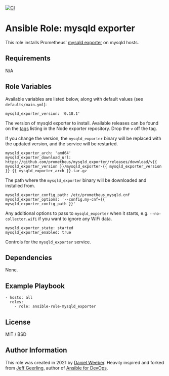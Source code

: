 [![CI](https://github.com/DanielWeeber/ansible-role-mysqld_exporter/actions/workflows/release.yml/badge.svg?branch=master)](https://github.com/DanielWeeber/ansible-role-mysqld_exporter/actions/workflows/release.yml)

# Ansible Role: mysqld exporter

This role installs Prometheus' [mysqld exporter](https://github.com/prometheus/mysqld_exporter) on mysqld hosts.

## Requirements

N/A

## Role Variables

Available variables are listed below, along with default values (see `defaults/main.yml`):

    mysqld_exporter_version: '0.18.1'

The version of mysqld exporter to install. Available releases can be found on the [tags](https://github.com/prometheus-community/mysqld_exporter/tags) listing in the Node exporter repository. Drop the `v` off the tag.

If you change the version, the `mysqld_exporter` binary will be replaced with the updated version, and the service will be restarted.

    mysqld_exporter_arch: 'amd64'
    mysqld_exporter_download_url: https://github.com/prometheus/mysqld_exporter/releases/download/v{{ mysqld_exporter_version }}/mysqld_exporter-{{ mysqld_exporter_version }}-{{ mysqld_exporter_arch }}.tar.gz

The path where the `mysqld_exporter` binary will be downloaded and installed from.

    mysqld_exporter_config_path: /etc/prometheus_mysqld.cnf
    mysqld_exporter_options: '--config.my-cnf={{ mysqld_exporter_config_path }}'

Any additional options to pass to `mysqld_exporter` when it starts, e.g. `--no-collector.wifi` if you want to ignore any WiFi data.

    mysqld_exporter_state: started
    mysqld_exporter_enabled: true

Controls for the `mysqld_exporter` service.

## Dependencies

None.

## Example Playbook

    - hosts: all
      roles:
        - role: ansible-role-mysqld_exporter

## License

MIT / BSD

## Author Information

This role was created in 2021 by [Daniel Weeber](https://github.com/DanielWeeber). Heavily inspired and forked from [Jeff Geerling](https://www.jeffgeerling.com/), author of [Ansible for DevOps](https://www.ansiblefordevops.com/).
